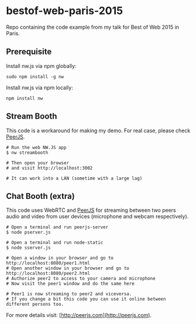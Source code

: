 # bestof-web-paris-2015
Repo containing the code example from my talk for Best of Web 2015 in Paris.


## Prerequisite

Install nw.js via npm globally:
```
sudo npm install -g nw
```

Install nw.js via npm locally:
```
npm install nw
```


## Stream Booth

This code is a workaround for making my demo. For real case, please check [PeerJS](http://peerjs.com).

```
# Run the web NW.JS app
$ nw streambooth

# Then open your browser
# and visit http://localhost:3002

# It can work into a LAN (sometime with a large lag)
```


## Chat Booth (extra)

This code uses WebRTC and [PeerJS](http://peerjs.com) for streaming between two peers audio and video from user devices (microphone and webcam respectively).

```
# Open a terminal and run peerjs-server
$ node pserver.js

# Open a terminal and run node-static
$ node sserver.js

# Open a window in your browser and go to http://localhost:8080/peer1.html
# Open another window in your browser and go to http://localhost:8080/peer2.html
# Authorize peer2 to access to your camera and microphone
# Now visit the peer1 window and do the same here

# Peer1 is now streaming to peer2 and viceversa.
# If you change a bit this code you can use it online between different persons too.
```

For more details visit: [http://peerjs.com](http://peerjs.com).

